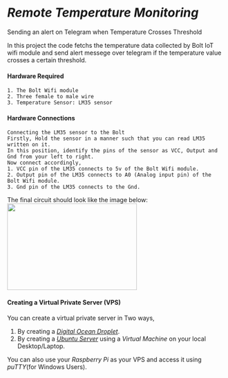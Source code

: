 # *Remote Temperature Monitoring* 

Sending an alert on Telegram when Temperature Crosses Threshold

In this project the code fetchs the temperature data collected by Bolt IoT wifi module and send alert messege over telegram if the temperature
value crosses a certain threshold.


#### Hardware Required
```
1. The Bolt Wifi module
2. Three female to male wire
3. Temperature Sensor: LM35 sensor
```
#### Hardware Connections
```
Connecting the LM35 sensor to the Bolt
Firstly, Hold the sensor in a manner such that you can read LM35 written on it.
In this position, identify the pins of the sensor as VCC, Output and Gnd from your left to right.
Now connect accordingly,
1. VCC pin of the LM35 connects to 5v of the Bolt Wifi module.
2. Output pin of the LM35 connects to A0 (Analog input pin) of the Bolt Wifi module.
3. Gnd pin of the LM35 connects to the Gnd.
```
The final circuit should look like the image below:
<img src="https://github.com/Shubhadeep394/remote-temperature-monitoring/blob/master/images/circuit.JPG" width="300" height="200">

#### Creating a Virtual Private Server (VPS)
You can create a virtual private server in Two ways,
1. By creating a [*Digital Ocean Droplet*](https://www.youtube.com/watch?v=vqZ7eKM0WS8).
2. By creating a [*Ubuntu Server*](https://www.youtube.com/watch?v=7QIf4sf6DM0) using a *Virtual Machine* on your local Desktop/Laptop.

You can also use your *Raspberry Pi* as your VPS and access it using *puTTY*(for Windows Users).